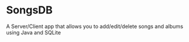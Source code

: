 # SongsDB
A Server/Client app that allows you to add/edit/delete songs and albums using Java and SQLite
